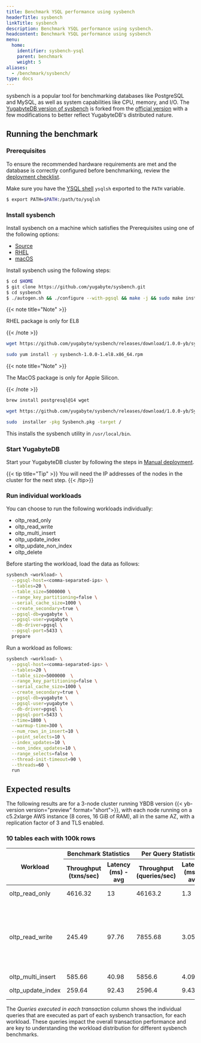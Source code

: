 ```yaml
---
title: Benchmark YSQL performance using sysbench
headerTitle: sysbench
linkTitle: sysbench
description: Benchmark YSQL performance using sysbench.
headcontent: Benchmark YSQL performance using sysbench
menu:
  home:
    identifier: sysbench-ysql
    parent: benchmark
    weight: 5
aliases:
  - /benchmark/sysbench/
type: docs
---
```


sysbench is a popular tool for benchmarking databases like PostgreSQL and MySQL, as well as system capabilities like CPU, memory, and I/O. The [YugabyteDB version of sysbench](https://github.com/yugabyte/sysbench) is forked from the [official version](https://github.com/akopytov/sysbench) with a few modifications to better reflect YugabyteDB's distributed nature.

## Running the benchmark

### Prerequisites

To ensure the recommended hardware requirements are met and the database is correctly configured before benchmarking, review the [deployment checklist](../../deploy/checklist/).

Make sure you have the [YSQL shell](../../api/ysqlsh/) `ysqlsh` exported to the `PATH` variable.

```sh
$ export PATH=$PATH:/path/to/ysqlsh
```

### Install sysbench

Install sysbench on a machine which satisfies the Prerequisites using one of
the following options:

<ul class="nav nav-tabs nav-tabs-yb">
    <li>
    <a href="#github" class="nav-link active" id="github-tab" data-bs-toggle="tab" role="tab" aria-controls="github" aria-selected="true">
      <i class="fab fa-github" aria-hidden="true"></i>
      Source
    </a>
  </li>
  <li>
    <a href="#rhel" class="nav-link" id="rhel-tab" data-bs-toggle="tab" role="tab" aria-controls="rhel" aria-selected="true">
      <i class="fa-brands fa-redhat" aria-hidden="true"></i>
      RHEL
    </a>
  </li>
  <li >
    <a href="#macos" class="nav-link" id="macos-tab" data-bs-toggle="tab" role="tab" aria-controls="macos" aria-selected="true">
      <i class="fa-brands fa-apple" aria-hidden="true"></i>
      macOS
    </a>
  </li>

</ul>

<div class="tab-content">
  <div id="github" class="tab-pane fade show active" role="tabpanel" aria-labelledby="github-tab">

Install sysbench using the following steps:

```sh
$ cd $HOME
$ git clone https://github.com/yugabyte/sysbench.git
$ cd sysbench
$ ./autogen.sh && ./configure --with-pgsql && make -j && sudo make install
```

  </div>

  <div id="rhel" class="tab-pane fade" role="tabpanel" aria-labelledby="rhel-tab">

{{< note title="Note" >}}

RHEL package is only for EL8

{{< /note >}}

```sh
wget https://github.com/yugabyte/sysbench/releases/download/1.0.0-yb/sysbench-1.0.0-1.el8.x86_64.rpm

sudo yum install -y sysbench-1.0.0-1.el8.x86_64.rpm
```

  </div>
  <div id="macos" class="tab-pane fade" role="tabpanel" aria-labelledby="macos-tab">

{{< note title="Note" >}}

The MacOS package is only for Apple Silicon.

{{< /note >}}

```sh
brew install postgresql@14 wget

wget https://github.com/yugabyte/sysbench/releases/download/1.0.0-yb/Sysbench.pkg

sudo  installer -pkg Sysbench.pkg -target /
```

  </div>

</div>

This installs the sysbench utility in `/usr/local/bin`.

### Start YugabyteDB

Start your YugabyteDB cluster by following the steps in [Manual deployment](../../deploy/manual-deployment/).

{{< tip title="Tip" >}}
You will need the IP addresses of the nodes in the cluster for the next step.
{{< /tip>}}

### Run individual workloads

You can choose to run the following workloads individually:

* oltp_read_only
* oltp_read_write
* oltp_multi_insert
* oltp_update_index
* oltp_update_non_index
* oltp_delete

Before starting the workload, load the data as follows:

```sh
sysbench <workload> \
  --pgsql-host=<comma-separated-ips> \
  --tables=20 \
  --table_size=5000000 \
  --range_key_partitioning=false \
  --serial_cache_size=1000 \
  --create_secondary=true \
  --pgsql-db=yugabyte \
  --pgsql-user=yugabyte \
  --db-driver=pgsql \
  --pgsql-port=5433 \
  prepare

```

Run a workload as follows:

```sh
sysbench <workload> \
  --pgsql-host=<comma-separated-ips> \
  --tables=20 \
  --table_size=5000000  \
  --range_key_partitioning=false \
  --serial_cache_size=1000 \
  --create_secondary=true \
  --pgsql-db=yugabyte \
  --pgsql-user=yugabyte \
  --db-driver=pgsql \
  --pgsql-port=5433 \
  --time=1800 \
  --warmup-time=300 \
  --num_rows_in_insert=10 \
  --point_selects=10 \
  --index_updates=10 \
  --non_index_updates=10 \
  --range_selects=false \
  --thread-init-timeout=90 \
  --threads=60 \
  run

```

## Expected results

The following results are for a 3-node cluster running YBDB version {{< yb-version version="preview" format="short">}}, with each node running on a c5.2xlarge AWS instance (8 cores, 16 GiB of RAM), all in the same AZ, with a replication factor of 3 and TLS enabled.

### 10 tables each with 100k rows

<table>
  <thead>
    <tr>
      <th rowspan="2">Workload</th>
      <th colspan="2">Benchmark Statistics</th>
      <th colspan="2">Per Query Statistics</th>
      <th rowspan="2">Queries executed in each transaction</th>
    </tr>
    <tr>
      <th>Throughput (txns/sec)</th>
      <th>Latency (ms) - avg</th>
      <th>Throughput (queries/sec)</th>
      <th>Latency (ms) - avg</th>
    </tr>
  </thead>
  <tbody>
    <tr>
      <td>oltp_read_only</td>
      <td>4616.32</td>
      <td>13</td>
      <td>46163.2</td>
      <td>1.3</td>
      <td>10 point selects</td>
    </tr>
    <tr>
      <td>oltp_read_write</td>
      <td>245.49</td>
      <td>97.76</td>
      <td>7855.68</td>
      <td>3.05</td>
      <td>10 point selects <br> 10 index updates <br> 10 non-index update <br> 1 Insert <br> 1 Delete</td>
    </tr>
    <tr>
      <td>oltp_multi_insert</td>
      <td>585.66</td>
      <td>40.98</td>
      <td>5856.6</td>
      <td>4.09</td>
      <td>10 Insert</td>
    </tr>
    <tr>
      <td>oltp_update_index</td>
      <td>259.64</td>
      <td>92.43</td>
      <td>2596.4</td>
      <td>9.43</td>
      <td>10 index updates</td>
    </tr>
  </tbody>
</table>

The _Queries executed in each transaction_ column shows the individual queries that are executed as part of each sysbench transaction, for each workload. These queries impact the overall transaction performance and are key to understanding the workload distribution for different sysbench benchmarks.
